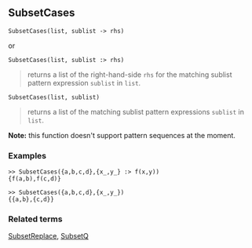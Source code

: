## SubsetCases

```
SubsetCases(list, sublist -> rhs)
```

or

```
SubsetCases(list, sublist :> rhs)
```

> returns a list of the right-hand-side `rhs` for the matching sublist pattern expression `sublist` in `list`.
 
```
SubsetCases(list, sublist)
```

> returns a list of the matching sublist pattern expressions `sublist` in `list`.

**Note:** this function doesn't support pattern sequences at the moment.

### Examples

```
>> SubsetCases({a,b,c,d},{x_,y_} :> f(x,y))
{f(a,b),f(c,d)}
        
>> SubsetCases({a,b,c,d},{x_,y_}) 
{{a,b},{c,d}}
```

### Related terms
[SubsetReplace](SubsetReplace.md), [SubsetQ](SubsetQ.md)